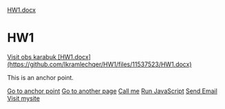 [HW1.docx](https://github.com/Ikramlechqer/HW1/files/11537467/HW1.docx)
# HW1
<!--Link to another site, an anchor, a page on the same site-->

<!DOCTYPE html>
<html>
<body>
<a href="https://obs.karabuk.edu.tr/">Visit obs karabuk [HW1.docx](https://github.com/Ikramlechqer/HW1/files/11537523/HW1.docx)
</a>
<p id="myAnchor">This is an anchor point.</p>
<a href="#myAnchor">Go to anchor point</a>
<a href="/another-page.html">Go to another page</a>
</body>
</html>
<!--link that dials a number, runs JavaScript, runs email client-->

<!DOCTYPE html>
<html>
<body>
<a href="tel:+1234567890">Call me</a>
<a href="#" onclick="alert('Hello, world!'); return false;">Run JavaScript</a>
<a href="mailto:email@example.com">Send Email</a>
</body>
</html>

<!--Open the link in a new tab/window-->

<!DOCTYPE html>
<html>
<body>
<a href=https://www.mysite.com/ target=”_blank”>Visit mysite</a>
</body>
</html>


